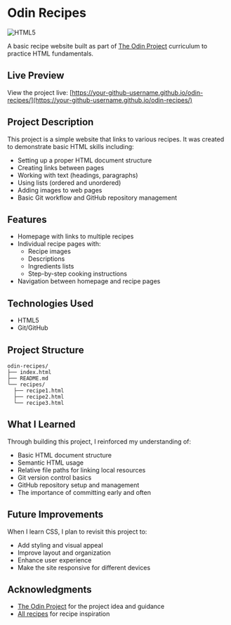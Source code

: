 # Odin Recipes

![HTML5](https://img.shields.io/badge/HTML5-E34F26?style=for-the-badge&logo=html5&logoColor=white)

A basic recipe website built as part of [The Odin Project](https://www.theodinproject.com/) curriculum to practice HTML fundamentals.

## Live Preview

View the project live: [https://your-github-username.github.io/odin-recipes/](https://your-github-username.github.io/odin-recipes/)

## Project Description

This project is a simple website that links to various recipes. It was created to demonstrate basic HTML skills including:

- Setting up a proper HTML document structure
- Creating links between pages
- Working with text (headings, paragraphs)
- Using lists (ordered and unordered)
- Adding images to web pages
- Basic Git workflow and GitHub repository management

## Features

- Homepage with links to multiple recipes
- Individual recipe pages with:
  - Recipe images
  - Descriptions
  - Ingredients lists
  - Step-by-step cooking instructions
- Navigation between homepage and recipe pages

## Technologies Used

- HTML5
- Git/GitHub

## Project Structure

    odin-recipes/
    ├── index.html
    ├── README.md
    └── recipes/
      ├── recipe1.html
      ├── recipe2.html
      └── recipe3.html


## What I Learned

Through building this project, I reinforced my understanding of:

- Basic HTML document structure
- Semantic HTML usage
- Relative file paths for linking local resources
- Git version control basics
- GitHub repository setup and management
- The importance of committing early and often

## Future Improvements

When I learn CSS, I plan to revisit this project to:
- Add styling and visual appeal
- Improve layout and organization
- Enhance user experience
- Make the site responsive for different devices

## Acknowledgments

- [The Odin Project](https://www.theodinproject.com/) for the project idea and guidance
- [All recipes](https://www.allrecipes.com/) for recipe inspiration
